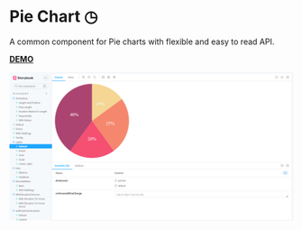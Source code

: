 
# Pie Chart ◷

A common component for Pie charts with flexible and easy to read API.

__[DEMO](https://tanyaignatenko.github.io/pie-chart/stories)__

![App demo](src/stories/img/demo.png)
